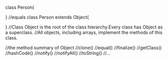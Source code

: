 class Person{

}
//equals
class Person extends Object{

}
//Class Object is the root of the class hierarchy.Every class has Object as a superclass.
//All objects, including arrays, implement the methods of this class.


//the method summary of Object
//clone()
//equal()
//finalize()
//getClass()
//hashCode()
//notify()
//notifyAll()
//toString()
//...
